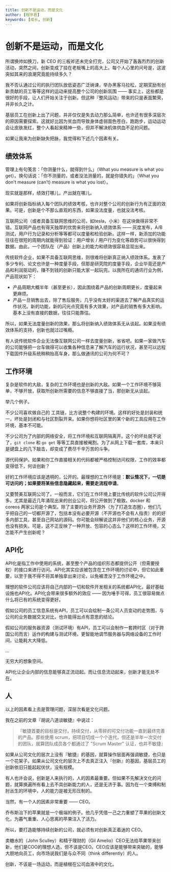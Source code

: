 ```yaml
---
title: 创新不是运动，而是文化
author: [程序君]
keywords: [成长, 创新]
---
```


# 创新不是运动，而是文化

所谓换帅如换刀，新 CEO 的三板斧还未完全打完，公司又开始了轰轰烈烈的创新活动，突然之间，创新变成了挂在老板嘴上的高大上。每个人心里的问号是，这波突如其来的浪潮究竟能持续多久？

我不否认通过公司的执行团队放低姿态广泛纳谏，举办黑客马拉松，定期奖励有创新贡献的员工等等这样的运动来提高整个公司的创新氛围 —— 事实上，这些都是很好的手段，让人们开始关注于创新。但这种『整风运动』带来的只是表面繁荣，并非长久之计。

基层员工在创新上出了问题，并非仅仅是失去动力那么简单，也许还有很多深层次的原因需要探索。这就好比因为贫血而导致身体虚弱面色苍白，跑跑步，运动运动会让皮肤发红，整个人看起来精神一些，但并不解决机体供血不足的问题。

如果让我来为创新缺失把脉，我觉得和下述几个因素有关。

## 绩效体系

管理上有句笺言：「你测量什么，就得到什么」（What you measure is what you get）。换句话说：「你不测量的，或者没法测量的，就是你错失的」（What you don't measure (can't) measure is what you lost）。

现实就是那样，绩效打哪儿，产出就在哪儿。

如果将创新指标纳入每个团队的绩效考核，也许对整个公司的创新行为有正面的效果。可是，创新是个不那么直观的东西，如果没法度量，也就没法考核。

互联网公司（或者具备互联网思维的公司，如tesla，小米）在这块做得非常不错。互联网产品也有得天独厚的优势来将创新纳入绩效体系 —— 灰度发布，A/B测试，用户行为记录和分析等等都可以度量和检验创新。这样一样，新添加的功能往往在很短的周期内就能得到验证：用户增长 / 用户行为变化等趋势可以很快得到数据。由此，一个团队在（产品）创新上的能力和绩效很容易显现出来。

传统软件企业，如果不具备互联网思维，则很难将创新真正纳入绩效体系。发表了多少专利、论文也许是一种度量手段，但那是研究院的度量手段，企业毕竟还是产品和利润驱动的，赚不到钱的创新只能大家一起玩完。以我所在的通讯行业为例，产品现状如下：

* 产品周期大概半年（甚至更长），因此围绕着产品的创新周期更长，度量起来更麻烦。
* 产品一旦销售出去，除了售后服务，几乎没有太好的渠道去了解产品真实的运作状况。新的功能，新的闪光点究竟有多大效果，对产品的销售有多大影响，基本上没有直接的数据，往往只能靠估。

所以，如果无法度量创新的效果，那么将创新纳入绩效体系无从谈起。如果没有绩效体系的支持，创新也就过过嘴瘾。

有人说传统软件企业无法像互联网公司一样去度量创新，省省吧。如果一家做汽车的公司能够把一台车做得可以收集各种信息来了解汽车的运行状况，甚至可以远程下载固件升级系统稍稍抬高车身，那么做通讯的公司为何不可？

## 工作环境

复杂是软件的大敌，复杂的工作环境也是创新的大敌。如果一个工作环境不够简单，不够开放，获取所创新所需要的信息不够直接了当，那创新无从谈起。

举几个例子。

不少公司喜欢做自己的 工具链，比方说整个构建的环境。这样的好处是封装和统一，坏处是封闭和与社区割裂开来。如果你想将社区里的某个新的工具应用在工作环境，基本不可能。

不少公司为了内部的网络安全，将工作环境和互联网隔离开。这个的坏处就不说了，``git clone`` 和 ``go get`` 等等工具直接被阉割。为了从网上下载一套库，本来只是键盘上的几下敲击，却变成了费尽千辛万苦的斗争。

源代码保护。如果和你工作直接相关的代码都被严格控制访问权限，工作的效率都变得低下，何谈创新？

好的工作环境应该是透明的，公开的。最理想的工作环境是：__默认情况下，一切是可访问的；如果要将某些信息隐藏起来，需要走流程申请__。

又要赞美互联网公司了。一般而言，它们在工作环境上要比传统的软件公司公开得多。尤其是最近几年涌现出来的创业公司，将公开做到了极致。docker 和 coreos 两家公司是个典型。除了主要的业务开源外（为了打造生态圈），他们几乎把自己的一切都开源了，包括本没有必要开源（不开源也不会有人指责）的的好多内部工具，甚至自己网站的源码。你可能会辩解说这并非他们的核心业务，开源也没有损失。可是，这不正反映了一种开放、包容的心态么？这样的工作环境，又怎能不产生创新呢？

## API化

API化是指工作中使用的系统，甚至整个产品的组织形态都提供公开（但需要授权）的接口来进行访问。API化其实应该被包含在工作环境的讨论中，但它如此重要，以至于我不得不将其单独拿出来讨论，以免被湮没于工作环境之中。

理想的软件公司应该将自己内部的一切和软件开发相关的系统都API化，最好基础设施也API化。API化会带来很多额外的效应 —— 因为唾手可得，员工很容易做点什么将已有的系统变得更好。

假如公司的员工信息系统有API，员工可以会绘制一条公司人员变动的走势图，与公司的业务数据交叉对比，也许能得出点有意思的结论。

假如公司的服务器资源（测试环境）有API，员工可以会制作一套跨时区（对于跨国公司而言）运作的构建与测试环境，更智能地调节服务器与网络设备的工作时间，让能耗大大降低。

...

无穷大的想象空间。

API化让企业内部的信息能够真正流动起。而让信息流动起来，创新才能无处不在。

## 人

以上的因素看上去是管理问题，深层次看是文化问题。

我在之前的文章『胡说八道谈敏捷』中说过：

> 『敏捷首要的目标是交付，持续交付，从零碎的可交付功能一直到最终完善的产品。那些使用 scrum，把项目切成一个个迭代，但还是半年一次交付的团队，就算团队成员各个都通过了 "Scrum Master" 认证，也并不敏捷』

如果从公司文化的层次上没有『敏捷』的基因，就算操作层面再强调敏捷，也只是一个花架子。如果从公司文化的层次上不去真正注入『创新』的基因，基层员工的创新依旧只能起起伏伏，没有规模。

有人也许会说，创新是人来执行的，人的因素最重要。但如果不先解决文化的问题，就算换遍所有看上去不具创新能力的人，还是无济于事。因为在一个束缚和制肘丛生的环境中，人的能力是被无形压制的。

当然，有一个人的因素非常重要 —— CEO。

乔布斯治下的苹果就是一个极端的例子。他几乎凭借一己之力重塑了苹果的创新文化，为暮气重重、人心思离的苹果注入了活力。

所以，要打造能够持续创新的公司，就必须有对创新真正着迷的 CEO。

卖糖水的（John Sculley）和精于理财的（Gil Amelio）CEO无法给苹果带来创新，他们是COO的理想人选，但不该是CEO。CEO应该是能够带来突破的，能够大胆地向员工，向市场说我们是与众不同（think differently）的人。

创新，不该是一场运动，而是植根在公司血液中的文化。
